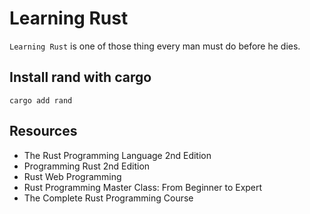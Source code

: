 # Learning Rust

`Learning Rust` is one of those thing every man must do before he dies.

## Install rand with cargo

```commandline
cargo add rand
```

## Resources

- The Rust Programming Language 2nd Edition
- Programming Rust 2nd Edition
- Rust Web Programming
- Rust Programming Master Class: From Beginner to Expert
- The Complete Rust Programming Course
